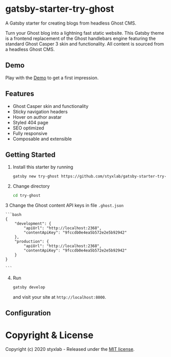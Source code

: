 # gatsby-starter-try-ghost 

A Gatsby starter for creating blogs from headless Ghost CMS. 

Turn your Ghost blog into a lightning fast static website. This Gatsby theme is a frontend replacement of the Ghost handlebars engine featuring the standard Ghost Casper 3 skin and functionality. All content is sourced from a headless Ghost CMS.


## Demo

Play with the [Demo](https://styxlab.github.io) to get a first impression.


## Features

- Ghost Casper skin and functionality
- Sticky navigation headers
- Hover on author avatar
- Styled 404 page
- SEO optimized
- Fully responsive
- Composable and extensible

## Getting Started

1. Install this starter by running

    ```bash
    gatsby new try-ghost https://github.com/styxlab/gatsby-starter-try-ghost
    ```

2. Change directory

    ```bash
    cd try-ghost
    ```

3  Change the Ghost content API keys in file `.ghost.json`

    ```bash
    {
        "development": {
            "apiUrl": "http://localhost:2368",
            "contentApiKey": "9fccdb0e4ea5b572e2e5b92942"
        },
        "production": {
            "apiUrl": "http://localhost:2368",
            "contentApiKey": "9fccdb0e4ea5b572e2e5b92942"
        }
    }

    ```

4. Run

    ```bash
    gatsby develop
    ```
    and visit your site at `http://localhost:8000`.

## Configuration


# Copyright & License

Copyright (c) 2020 styxlab - Released under the [MIT license](LICENSE).
